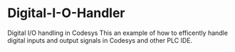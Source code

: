 # Digital-I-O-Handler
Digital I/O handling in Codesys
This an example of how to efficently handle digital inputs and output signals in Codesys and other PLC IDE. 

